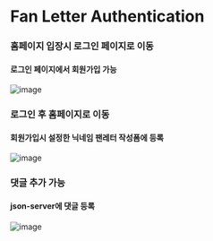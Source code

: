 # Fan Letter Authentication


### 홈페이지 입장시 로그인 페이지로 이동
#### 로그인 페이지에서 회원가입 가능
![image](https://github.com/mirae-Jo/FanLetter_Auth_ver/assets/144882755/8217d411-3512-4cd1-bb3b-cfee000ebca0)


### 로그인 후 홈페이지로 이동
#### 회원가입시 설정한 닉네임 팬레터 작성폼에 등록
![image](https://github.com/mirae-Jo/FanLetter_Auth_ver/assets/144882755/328738a7-75cd-4d58-806a-1a40b0c8ce6f)


### 댓글 추가 가능
#### json-server에 댓글 등록
![image](https://github.com/mirae-Jo/FanLetter_Auth_ver/assets/144882755/273a4a84-396d-4428-998a-92c8b080681f)

